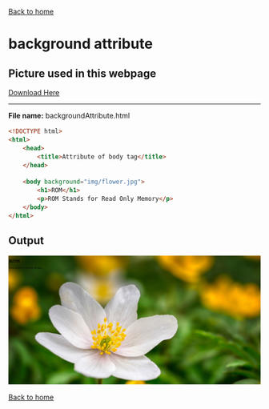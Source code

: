 [Back to home](README.md)
# background attribute

## Picture used in this webpage
[Download Here](images/flower.jpg)<hr>
**File name:** backgroundAttribute.html
```html
<!DOCTYPE html>
<html>
    <head>
        <title>Attribute of body tag</title>
    </head>

    <body background="img/flower.jpg">
        <h1>ROM</h1>
        <p>ROM Stands for Read Only Memory</p>
    </body>
</html>
```


## Output
![](images/backgroundAttribute.png)

[Back to home](README.md)
